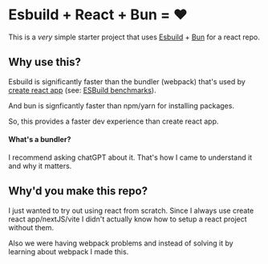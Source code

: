 # Esbuild + React + Bun = ❤️

This is a *very* simple starter project that uses [Esbuild](https://esbuild.github.io/) + [Bun](https://bun.sh/) for a react repo. 

## Why use this? 

Esbuild is significantly faster than the bundler (webpack) that's used by [create react app](https://github.com/facebook/create-react-app) (see: [ESBuild benchmarks](https://esbuild.github.io/)).

And bun is signficantly faster than npm/yarn for installing packages.

So, this provides a faster dev experience than create react app.

#### What's a bundler?
I recommend asking chatGPT about it. That's how I came to understand it and why it matters.

## Why'd you make this repo? 

I just wanted to try out using react from scratch. Since I always use create react app/nextJS/vite I didn't actually know how to setup a react project without them. 

Also we were having webpack problems and instead of solving it by learning about webpack I made this.
